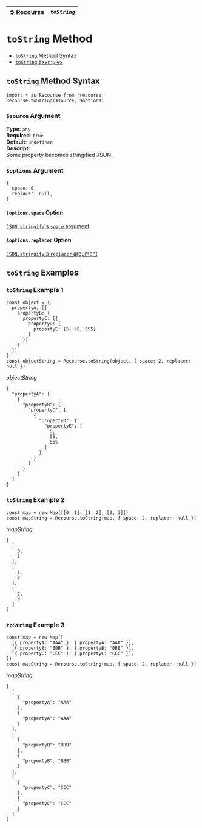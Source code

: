 | [➲ Recourse](../../README.md) | *`toString`* |
| :-- | :-- |

# `toString` Method
 - [`toString` Method Syntax](#toString-method-syntax)
 - [`toString` Examples](#toString-examples)

## `toString` Method Syntax
```
import * as Recourse from 'recourse'
Recourse.toString($source, $options)
```
### `$source` Argument
**Type**: `any`  
**Required**: `true`  
**Default**: `undefined`  
**Descript**:  
Some property becomes stringified JSON. 
### `$options` Argument
```
{
  space: 0,
  replacer: null,
}
```
#### `$options.space` Option
[`JSON.stringify`'s `space` argument](https://developer.mozilla.org/en-US/docs/Web/JavaScript/Reference/Global_Objects/JSON/stringify#space)
#### `$options.replacer` Option
[`JSON.stringify`'s `replacer` argument](https://developer.mozilla.org/en-US/docs/Web/JavaScript/Reference/Global_Objects/JSON/stringify#replacer)

## `toString` Examples
### `toString` Example 1
```
const object = {
  propertyA: [{
    propertyB: {
      propertyC: [{
        propertyD: {
          propertyE: [5, 55, 555]
        }
      }]
    }
  }]
}
const objectString = Recourse.toString(object, { space: 2, replacer: null })
```
*objectString*  
```
{
  "propertyA": [
    {
      "propertyB": {
        "propertyC": [
          {
            "propertyD": {
              "propertyE": [
                5,
                55,
                555
              ]
            }
          }
        ]
      }
    }
  ]
}
```

### `toString` Example 2
```
const map = new Map([[0, 1], [1, 2], [2, 3]])
const mapString = Recourse.toString(map, { space: 2, replacer: null })
```
*mapString*  
```
[
  [
    0,
    1
  ],
  [
    1,
    2
  ],
  [
    2,
    3
  ]
]
```

### `toString` Example 3
```
const map = new Map([
  [{ propertyA: "AAA" }, { propertyA: "AAA" }],
  [{ propertyB: "BBB" }, { propertyB: "BBB" }],
  [{ propertyC: "CCC" }, { propertyC: "CCC" }],
])
const mapString = Recourse.toString(map, { space: 2, replacer: null })
```
*mapString*  
```
[
  [
    {
      "propertyA": "AAA"
    },
    {
      "propertyA": "AAA"
    }
  ],
  [
    {
      "propertyB": "BBB"
    },
    {
      "propertyB": "BBB"
    }
  ],
  [
    {
      "propertyC": "CCC"
    },
    {
      "propertyC": "CCC"
    }
  ]
]
```